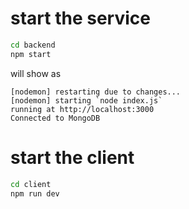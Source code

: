 # start the service
```bash
cd backend
npm start
```

will show as
```
[nodemon] restarting due to changes...
[nodemon] starting `node index.js`
running at http://localhost:3000
Connected to MongoDB
```

# start the client
```bash
cd client
npm run dev
```